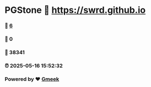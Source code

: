 # PGStone :link: https://swrd.github.io 
### :page_facing_up: [6](https://swrd.github.io/tag.html) 
### :speech_balloon: 0 
### :hibiscus: 38341 
### :alarm_clock: 2025-05-16 15:52:32 
### Powered by :heart: [Gmeek](https://github.com/Meekdai/Gmeek)
